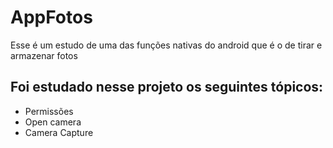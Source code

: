 # AppFotos
Esse é um estudo de uma das funções nativas do android que é o de tirar e armazenar fotos

## Foi estudado nesse projeto os seguintes tópicos:

- Permissões
- Open camera
- Camera Capture

